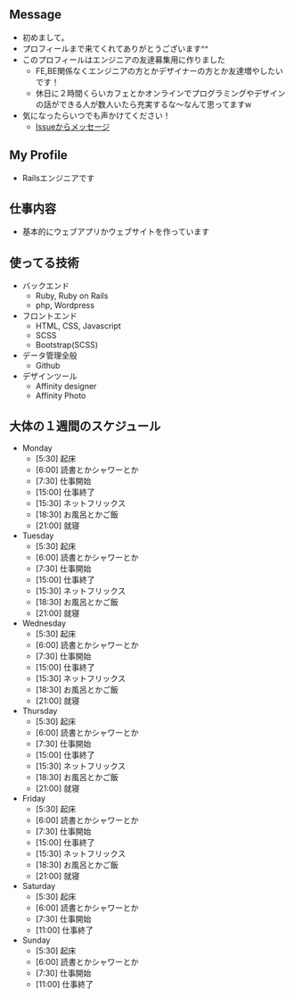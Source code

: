 ## Message
- 初めまして。
- プロフィールまで来てくれてありがとうございます^^
- このプロフィールはエンジニアの友達募集用に作りました
   - FE,BE関係なくエンジニアの方とかデザイナーの方とか友達増やしたいです！
   - 休日に２時間くらいカフェとかオンラインでプログラミングやデザインの話ができる人が数人いたら充実するな〜なんて思ってますw
- 気になったらいつでも声かけてください！
   - [Issueからメッセージ](https://github.com/inomaru/profile/issues/new)


## My Profile
- Railsエンジニアです

## 仕事内容
- 基本的にウェブアプリかウェブサイトを作っています

## 使ってる技術
- バックエンド
   - Ruby, Ruby on Rails
   - php, Wordpress
- フロントエンド
   - HTML, CSS, Javascript
   - SCSS
   - Bootstrap(SCSS)
- データ管理全般
   - Github
- デザインツール
   - Affinity designer
   - Affinity Photo

## 大体の１週間のスケジュール
- Monday
   - [5:30] 起床
   - [6:00] 読書とかシャワーとか
   - [7:30] 仕事開始
   - [15:00] 仕事終了
   - [15:30] ネットフリックス
   - [18:30] お風呂とかご飯
   - [21:00] 就寝
- Tuesday
   - [5:30] 起床
   - [6:00] 読書とかシャワーとか
   - [7:30] 仕事開始
   - [15:00] 仕事終了
   - [15:30] ネットフリックス
   - [18:30] お風呂とかご飯
   - [21:00] 就寝
- Wednesday
   - [5:30] 起床
   - [6:00] 読書とかシャワーとか
   - [7:30] 仕事開始
   - [15:00] 仕事終了
   - [15:30] ネットフリックス
   - [18:30] お風呂とかご飯
   - [21:00] 就寝
- Thursday
   - [5:30] 起床
   - [6:00] 読書とかシャワーとか
   - [7:30] 仕事開始
   - [15:00] 仕事終了
   - [15:30] ネットフリックス
   - [18:30] お風呂とかご飯
   - [21:00] 就寝
- Friday
   - [5:30] 起床
   - [6:00] 読書とかシャワーとか
   - [7:30] 仕事開始
   - [15:00] 仕事終了
   - [15:30] ネットフリックス
   - [18:30] お風呂とかご飯
   - [21:00] 就寝
- Saturday
   - [5:30] 起床
   - [6:00] 読書とかシャワーとか
   - [7:30] 仕事開始
   - [11:00] 仕事終了
- Sunday
   - [5:30] 起床
   - [6:00] 読書とかシャワーとか
   - [7:30] 仕事開始
   - [11:00] 仕事終了
